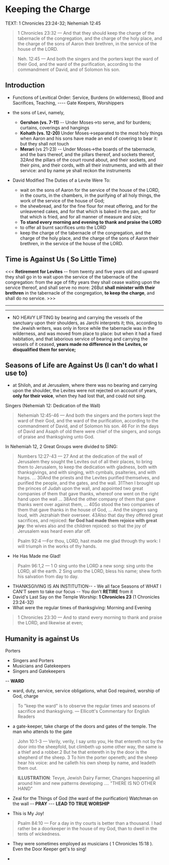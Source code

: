 # Keeping the Charge

TEXT: 1 Chronicles 23:24-32; Nehemiah 12:45

> 1 Chronicles 23:32 &mdash; And that they should keep the charge of the tabernacle of the congregation, and the charge of the holy place, and the charge of the sons of Aaron their brethren, in the service of the house of the LORD.
<!-- -->
> Neh. 12:45 &mdash; And both the singers and the porters kept the ward of their God, and the ward of the purification, according to the commandment of David, and of Solomon his son. 


## Introduction

- Functions of Levitical Order: Service, Burdens (in wilderness), Blood and Sacrifices, Teaching, ---- Gate Keepers, Worshippers

- the sons of Levi, namely, 
    + **Gershon (vs. 7-11)** --  Under Moses->to serve, and for burdens; curtains, coverings and hangings
    + **Kohath (vs. 12-20)** Under Moses->separated to the most holy things when Aaron and his sons have made an end of covering to bear it: but they shall not touch
    + **Merari** (vs 21-23) --  Under Moses->the boards of the tabernacle, and the bars thereof, and the pillars thereof, and sockets thereof, 32And the pillars of the court round about, and their sockets, and their pins, and their cords, with all their instruments, and with all their service: and by name ye shall reckon the instruments

- David Modified The Duties of a Levite Were To:
    -  wait on the sons of Aaron for the service of the house of the LORD, in the courts, in the chambers, in the purifying of all holy things, the work of the service of the house of God; 
    - the shewbread, and for the fine flour for meat offering, and for the unleavened cakes, and for that which is baked in the pan, and for that which is fried, and for all manner of measure and size; 
    - **To stand every morning and evening to thank and praise the LORD**
    - to offer all burnt sacrifices unto the LORD 
    - keep the charge of the tabernacle of the congregation, and the charge of the holy place, and the charge of the sons of Aaron their brethren, in the service of the house of the LORD.

## Time is Against Us ( So Little Time)

<<< **Retirement for Levites**
--  from twenty and five years old and upward they shall go in to wait upon the service of the tabernacle of the congregation: from the age of fifty years they shall cease waiting upon the service thereof, and shall serve no more: 26But **shall minister with their brethren** in the tabernacle of the congregation, **to keep the charge**, and shall do no service. >>>

----------------
----------------

- NO HEAVY LIFTING by bearing and carrying the vessels of the sanctuary upon their shoulders, as Jarchi interprets it; this, according to the Jewish writers, was only in force while the tabernacle was in the wilderness, and was moved from place to place: but when it had a fixed habitation, and that laborious service of bearing and carrying the vessels of it ceased, **years made no difference in the Levites, or disqualified them for service;**



## Seasons of Life are Against Us (I can't do what I use to)

- at Shiloh, and at Jerusalem, where there was no bearing and carrying upon the shoulder, the Levites were not rejected on account of years, **only for their voice**, when they had lost that, and could not sing. 

Singers (Nehemiah 12: Dedication of the Wall)

> Nehemiah 12:45-46 &mdash; And both the singers and the porters kept the ward of their God, and the ward of the purification, according to the commandment of David, and of Solomon his son. 46 For in the days of David and Asaph of old there were chief of the singers, and songs of praise and thanksgiving unto God.

In Nehemiah 12, 2 Great Groups were divided to SING:

> Numbers 12:27-43 &mdash; 27 And at the dedication of the wall of Jerusalem they sought the Levites out of all their places, to bring them to Jerusalem, to keep the dedication with gladness, both with thanksgivings, and with singing, with cymbals, psalteries, and with harps. ... 30And the priests and the Levites purified themselves, and purified the people, and the gates, and the wall. 31Then I brought up the princes of Judah upon the wall, and appointed two great companies of them that gave thanks, whereof one went on the right hand upon the wall ... 38And the other company of them that gave thanks went over against them, ... 40So stood the two companies of them that gave thanks in the house of God, ... And the singers sang loud, with Jezrahiah their overseer. 43Also that day they offered great sacrifices, and rejoiced: **for God had made them rejoice with great joy**: the wives also and the children rejoiced: so that the joy of Jerusalem was heard even afar off.
<!-- -->
> Psalm 92:4 &mdash;For thou, LORD, hast made me glad through thy work: I will triumph in the works of thy hands.

- He Has Made me Glad!

<!-- -->

> Psalm 96:1,2 &mdash; 1 O sing unto the LORD a new song: sing unto the LORD, all the earth. 2 Sing unto the LORD, bless his name; shew forth his salvation from day to day.

- THANKSGIVING IS AN INSTITUTION-- - We all face Seasons of WHAT I CAN'T seem to take our focus -- You don't **RETIRE** from it
- David's Last Say on the Temple Worship: **1 Chronicles 23** (1 Chronicles 23:24-32)
- What were the regular times of thanksgiving: Morning and Evening

>  1 Chronicles 23:30 &mdash; And to stand every morning to thank and praise the LORD, and likewise at even; 

## Humanity is against Us

Porters

- Singers and Porters
- Musicians and Gatekeepers
- Singers and Gatekeepers

-- **WARD**

-  ward, duty, service, service obligations,  what God required, worship of God, charge

> To "keep the ward" is to observe the regular times and seasons of sacrifice and thanksgiving. &mdash; Ellicott's Commentary for English Readers

- a gate-keeper, take charge of the doors and gates of the temple. The man who attends to the gate

> John 10:1-3 &mdash; Verily, verily, I say unto you, He that entereth not by the door into the sheepfold, but climbeth up some other way, the same is a thief and a robber.2 But he that entereth in by the door is the shepherd of the sheep. 3 To him the porter openeth; and the sheep hear his voice: and he calleth his own sheep by name, and leadeth them out.

> **ILLUSTRATION**: Tevye, Jewish Dairy Farmer, Changes happening all around him and new patterns developing .... "THERE IS NO OTHER HAND"

- Zeal for the Things of God (the ward of the purification) Watchman on the wall -- **PRAY** --- **LEAD TO TRUE WORSHIP**

- This is My Joy!
> Psalm 84:10 &mdash; For a day in thy courts is better than a thousand. I had rather be a doorkeeper in the house of my God, than to dwell in the tents of wickedness.

- They were sometimes employed as musicians ( 1 Chronicles 15:18 ). Even the Door Keeper get's to sing!





- 